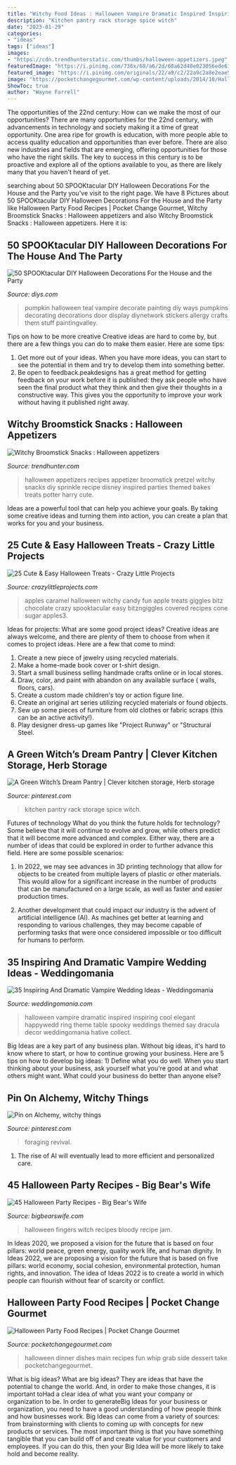 ```yaml
---
title: "Witchy Food Ideas : Halloween Vampire Dramatic Inspired Inspiring Cool Elegant Happywedd Ring Theme Table Spooky Weddings Themed Say Dracula Decor Weddingomania Hative Collect"
description: "Kitchen pantry rack storage spice witch"
date: "2023-01-29"
categories:
- "ideas"
tags: ["ideas"]
images:
- "https://cdn.trendhunterstatic.com/thumbs/halloween-appetizers.jpeg"
featuredImage: "https://i.pinimg.com/736x/68/a6/2d/68a62d40e023056ede6169b2f6b29244.jpg"
featured_image: "https://i.pinimg.com/originals/22/a9/c2/22a9c2a8e2eae538ed102836e379d307.jpg"
image: "https://pocketchangegourmet.com/wp-content/uploads/2014/10/Halloween-Main-Dishes.jpg"
ShowToc: true
author: "Wayne Farrell"
---
```



The opportunities of the 22nd century: How can we make the most of our opportunities?
There are many opportunities for the 22nd century, with advancements in technology and society making it a time of great opportunity. One area ripe for growth is education, with more people able to access quality education and opportunities than ever before. There are also new industries and fields that are emerging, offering opportunities for those who have the right skills. The key to success in this century is to be proactive and explore all of the options available to you, as there are likely many that you haven't heard of yet.

	

		
searching about 50 SPOOKtacular DIY Halloween Decorations For the House and the Party you've visit to the right page. We have 8 Pictures about 50 SPOOKtacular DIY Halloween Decorations For the House and the Party like Halloween Party Food Recipes | Pocket Change Gourmet, Witchy Broomstick Snacks : Halloween appetizers and also Witchy Broomstick Snacks : Halloween appetizers. Here it is:
		
    
## 50 SPOOKtacular DIY Halloween Decorations For The House And The Party

<img loading=lazy src="https://cdn.diys.com/wp-content/uploads/2016/09/diy-teal-pumpkin.jpg" onerror="this.onerror=null;this.src='https://tse3.mm.bing.net/th?id=OIP.8oVi2uveWF43AcnFQ1JytQHaFj&amp;pid=15.1';" alt="50 SPOOKtacular DIY Halloween Decorations For the House and the Party">

_Source: diys.com_

>pumpkin halloween teal vampire decorate painting diy ways pumpkins decorating decorations door display diynetwork stickers allergy crafts them stuff paintingvalley. 

	

Tips on how to be more creative
Creative ideas are hard to come by, but there are a few things you can do to make them easier. Here are some tips: 
1. Get more out of your ideas. When you have more ideas, you can start to see the potential in them and try to develop them into something better. 
2. Be open to feedback.peakdesigns has a great method for getting feedback on your work before it is published: they ask people who have seen the final product what they think and then give their thoughts in a constructive way. This gives you the opportunity to improve your work without having it published right away.

    
## Witchy Broomstick Snacks : Halloween Appetizers

<img loading=lazy src="https://cdn.trendhunterstatic.com/thumbs/halloween-appetizers.jpeg" onerror="this.onerror=null;this.src='https://tse3.mm.bing.net/th?id=OIP.WCVfob2JAR-w6rzyTko0nQHaKs&amp;pid=15.1';" alt="Witchy Broomstick Snacks : Halloween appetizers">

_Source: trendhunter.com_

>halloween appetizers recipes appetizer broomstick pretzel witchy snacks diy sprinkle recipe disney inspired parties themed bakes treats potter harry cute. 

	

Ideas are a powerful tool that can help you achieve your goals. By taking some creative ideas and turning them into action, you can create a plan that works for you and your business.

    
## 25 Cute &amp; Easy Halloween Treats - Crazy Little Projects

<img loading=lazy src="https://crazylittleprojects.com/wp-content/uploads/2015/09/Witchy-Caramel-Apples3-670x1024.jpg" onerror="this.onerror=null;this.src='https://tse4.mm.bing.net/th?id=OIP.huIf0vMZNjpQAfk-q7LlIQHaLU&amp;pid=15.1';" alt="25 Cute &amp; Easy Halloween Treats - Crazy Little Projects">

_Source: crazylittleprojects.com_

>apples caramel halloween witchy candy fun apple treats giggles bitz chocolate crazy spooktacular easy bitzngiggles covered recipes cone sugar apples3. 

	

Ideas for projects: What are some good project ideas?
Creative ideas are always welcome, and there are plenty of them to choose from when it comes to project ideas. Here are a few that come to mind: 
1. Create a new piece of jewelry using recycled materials.
2. Make a home-made book cover or t-shirt design.
3. Start a small business selling handmade crafts online or in local stores.
4. Draw, color, and paint with abandon on any available surface ( walls, floors, cars).
5. Create a custom made children's toy or action figure line. 
6. Create an original art series utilizing recycled materials or found objects.
7. Sew up some pieces of furniture from old clothes or fabric scraps (this can be an active activity!). 
8. Play designer dress-up games like "Project Runway" or "Structural Steel.

    
## A Green Witch’s Dream Pantry | Clever Kitchen Storage, Herb Storage

<img loading=lazy src="https://i.pinimg.com/originals/22/a9/c2/22a9c2a8e2eae538ed102836e379d307.jpg" onerror="this.onerror=null;this.src='https://tse4.mm.bing.net/th?id=OIP.F6h0oz80NE4ABthzTnrf7QHaJ4&amp;pid=15.1';" alt="A Green Witch’s Dream Pantry | Clever kitchen storage, Herb storage">

_Source: pinterest.com_

>kitchen pantry rack storage spice witch. 

	

Futures of technology
What do you think the future holds for technology? Some believe that it will continue to evolve and grow, while others predict that it will become more advanced and complex. Either way, there are a number of ideas that could be explored in order to further advance this field. Here are some possible scenarios:
1) In 2022, we may see advances in 3D printing technology that allow for objects to be created from multiple layers of plastic or other materials. This would allow for a significant increase in the number of products that can be manufactured on a large scale, as well as faster and easier production times.

2) Another development that could impact our industry is the advent of artificial intelligence (AI). As machines get better at learning and responding to various challenges, they may become capable of performing tasks that were once considered impossible or too difficult for humans to perform.

    
## 35 Inspiring And Dramatic Vampire Wedding Ideas - Weddingomania

<img loading=lazy src="https://i.weddingomania.com/inspiring-and-dramatic-vampire-wedding-ideas-11-500x750.jpg" onerror="this.onerror=null;this.src='https://tse3.mm.bing.net/th?id=OIP.DWzJB8LOTFJRctQroXd0QAHaLH&amp;pid=15.1';" alt="35 Inspiring And Dramatic Vampire Wedding Ideas - Weddingomania">

_Source: weddingomania.com_

>halloween vampire dramatic inspired inspiring cool elegant happywedd ring theme table spooky weddings themed say dracula decor weddingomania hative collect. 

	

Big Ideas are a key part of any business plan. Without big ideas, it's hard to know where to start, or how to continue growing your business. Here are 5 tips on how to develop big ideas: 1) Define what you do well. When you start thinking about your business, ask yourself what you're good at and what others might want. What could your business do better than anyone else?

    
## Pin On Alchemy, Witchy Things

<img loading=lazy src="https://i.pinimg.com/736x/68/a6/2d/68a62d40e023056ede6169b2f6b29244.jpg" onerror="this.onerror=null;this.src='https://tse1.mm.bing.net/th?id=OIP.kBFCQHmlRo0cbOBdBKh0BQHaJ3&amp;pid=15.1';" alt="Pin on Alchemy, witchy things">

_Source: pinterest.com_

>foraging revival. 

	

1. The rise of AI will eventually lead to more efficient and personalized care. 

    
## 45 Halloween Party Recipes - Big Bear&#039;s Wife

<img loading=lazy src="https://www.texanerin.com/content/uploads/2012/10/witch-fingers-image.jpg" onerror="this.onerror=null;this.src='https://tse3.mm.bing.net/th?id=OIP.Y-uw4FqIctxoyimNJp3BBQHaIe&amp;pid=15.1';" alt="45 Halloween Party Recipes - Big Bear&#039;s Wife">

_Source: bigbearswife.com_

>halloween fingers witch recipes bloody recipe jam. 

	

In Ideas 2020, we proposed a vision for the future that is based on four pillars: world peace, green energy, quality work life, and human dignity. In Ideas 2022, we are proposing a vision for the future that is based on five pillars: world economy, social cohesion, environmental protection, human rights, and innovation. The idea of Ideas 2022 is to create a world in which people can flourish without fear of scarcity or conflict.

    
## Halloween Party Food Recipes | Pocket Change Gourmet

<img loading=lazy src="https://pocketchangegourmet.com/wp-content/uploads/2014/10/Halloween-Main-Dishes.jpg" onerror="this.onerror=null;this.src='https://tse1.mm.bing.net/th?id=OIP.JUIO-MzX_VlrW6s9zysItwHaLG&amp;pid=15.1';" alt="Halloween Party Food Recipes | Pocket Change Gourmet">

_Source: pocketchangegourmet.com_

>halloween dinner dishes main recipes fun whip grab side dessert take pocketchangegourmet. 

	

What is big ideas?
What are big ideas? They are ideas that have the potential to change the world. And, in order to make those changes, it is important toHad a clear idea of what you want your company or organization to be.  In order to generateBig Ideas for your business or organization, you need to have a good understanding of how people think and how businesses work. Big Ideas can come from a variety of sources: from brainstorming with clients to coming up with concepts for new products or services.
The most important thing is that you have something tangible that you can build off of and create value for your customers and employees. If you can do this, then your Big Idea will be more likely to take hold and become reality.

